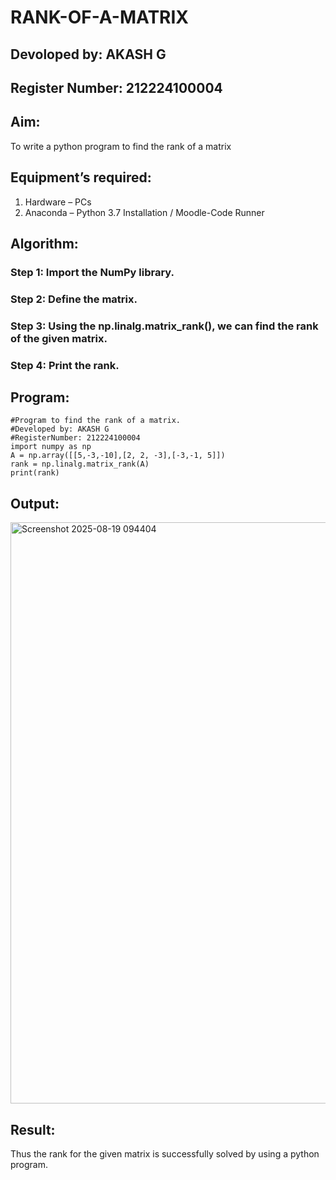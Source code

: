 # RANK-OF-A-MATRIX
## Devoloped by: AKASH G
## Register Number: 212224100004
## Aim:
To write a python program to find the rank of a matrix
## Equipment’s required:
1. 	Hardware – PCs
2. 	Anaconda – Python 3.7 Installation / Moodle-Code Runner
## Algorithm:
### Step 1: Import the NumPy library.
### Step 2: Define the matrix.
### Step 3: Using the np.linalg.matrix_rank(), we can find the rank of the given matrix.
### Step 4: Print the rank.

## Program:
```
#Program to find the rank of a matrix.
#Developed by: AKASH G
#RegisterNumber: 212224100004
import numpy as np
A = np.array([[5,-3,-10],[2, 2, -3],[-3,-1, 5]])
rank = np.linalg.matrix_rank(A)
print(rank)
```
## Output:
<img width="1315" height="930" alt="Screenshot 2025-08-19 094404" src="https://github.com/user-attachments/assets/8a201e9a-08a2-4bbd-8186-8b8853c6b3e5" />


## Result:
Thus the rank for the given matrix is successfully solved by  using a python program.

